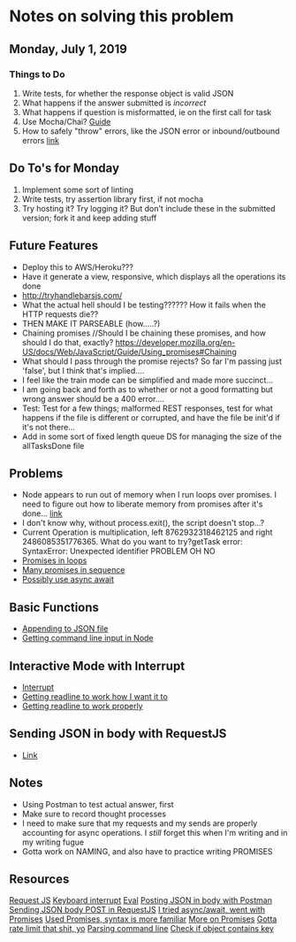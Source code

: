 # Notes on solving this problem

## Monday, July 1, 2019
### Things to Do
1. Write tests, for whether the response object is valid JSON
1. What happens if the answer submitted is _incorrect_
1. What happens if question is misformatted, ie on the first call for task
1. Use Mocha/Chai? [Guide](https://codeburst.io/javascript-unit-testing-using-mocha-and-chai-1d97d9f18e71)
1. How to safely "throw" errors, like the JSON error or inbound/outbound errors [link](https://stackoverflow.com/questions/7310521/node-js-best-practice-exception-handling)

## Do To's for Monday
1. Implement some sort of linting
1. Write tests, try assertion library first, if not mocha
1. Try hosting it? Try logging it? But don't include these in the submitted version; fork it and keep adding stuff

## Future Features
* Deploy this to AWS/Heroku???
* Have it generate a view, responsive, which displays all the operations its done
* http://tryhandlebarsjs.com/
* What the actual hell should I be testing?????? How it fails when the HTTP requests die??
* THEN MAKE IT PARSEABLE (how.....?)
* Chaining promises         //Should I be chaining these promises, and how should I do that, exactly? https://developer.mozilla.org/en-US/docs/Web/JavaScript/Guide/Using_promises#Chaining
* What should I pass through the promise rejects? So far I'm passing just 'false', but I think that's implied....
* I feel like the train mode can be simplified and made more succinct...
* I am going back and forth as to whether or not a good formatting but wrong answer should be a 400 error....
* Test: Test for a few things; malformed REST responses, test for what happens if the file is different or corrupted, and have the file be init'd if it's not there...
* Add in some sort of fixed length queue DS for managing the size of the allTasksDone file

## Problems
* Node appears to run out of memory when I run loops over promises. I need to figure out how to liberate memory from promises after it's done... [link](https://www.google.com/search?client=firefox-b-1-d&ei=Bw8VXeiCGLHy5gK2rqeICQ&q=js+running+out+of+memory+while+loop+promises&oq=js+running+out+of+memory+while+loop+promises&gs_l=psy-ab.3...1605.3435..3555...0.0..0.186.1112.2j7......0....1..gws-wiz.......0i71j33i299j33i160.BMitlhdm3kI)
* I don't know why, without process.exit(), the script doesn't stop...?
* Current Operation is multiplication, left 8762932318462125 and right 2486085351776365. What do you want to try?getTask error: SyntaxError: Unexpected identifier PROBLEM OH NO
* [Promises in loops](https://itnext.io/https-medium-com-popov4ik4-what-about-promises-in-loops-e94c97ad39c0)
* [Many promises in sequence](https://stackoverflow.com/questions/34191788/how-to-process-a-big-array-applying-a-async-function-for-each-element-in-nodejs)
* [Possibly use async await](https://lavrton.com/javascript-loops-how-to-handle-async-await-6252dd3c795/)

## Basic Functions
* [Appending to JSON file](https://stackoverflow.com/questions/36093042/how-do-i-add-to-an-existing-json-file-in-node-js)
* [Getting command line input in Node](https://flaviocopes.com/node-input-from-cli/)

## Interactive Mode with Interrupt
* [Interrupt](https://stackoverflow.com/questions/20165605/detecting-ctrlc-in-node-js)
* [Getting readline to work how I want it to](https://stackoverflow.com/questions/45402896/node-js-readline-pause-code)
* [Getting readline to work properly](https://stackoverflow.com/questions/18193953/waiting-for-user-to-enter-input-in-node-js)

## Sending JSON in body with RequestJS
* [Link](https://github.com/request/request/issues/1717)

## Notes

* Using Postman to test actual answer, first
* Make sure to record thought processes
* I need to make sure that my requests and my sends are properly accounting for async operations. I _still_ forget this when I'm writing and in my writing fugue 
* Gotta work on NAMING, and also have to practice writing PROMISES

## Resources
[Request JS](https://github.com/request/request)
[Keyboard interrupt](https://stackoverflow.com/questions/20165605/detecting-ctrlc-in-node-js)
[Eval](https://developer.mozilla.org/en-US/docs/Web/JavaScript/Reference/Global_Objects/eval)
[Posting JSON in body with Postman](https://stackoverflow.com/questions/39008071/send-post-data-via-raw-json-with-postman)
[Sending JSON body POST in RequestJS](https://github.com/request/request/issues/1717)
[I tried async/await, went with Promises](https://medium.com/javascript-in-plain-english/async-await-javascript-5038668ec6eb)
[Used Promises, syntax is more familiar](https://developer.mozilla.org/en-US/docs/Web/JavaScript/Guide/Using_promises#Chaining)
[More on Promises](https://codeburst.io/a-simple-guide-to-es6-promises-d71bacd2e13a)
[Gotta rate limit that shit, yo](https://stackoverflow.com/questions/2924330/how-can-i-rate-limit-how-fast-a-javascript-function-allows-itself-to-be-called)
[Parsing command line](https://nodejs.org/en/knowledge/command-line/how-to-parse-command-line-arguments/)
[Check if object contains key](https://stackoverflow.com/questions/455338/how-do-i-check-if-an-object-has-a-key-in-javascript)